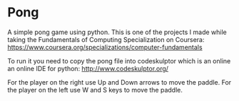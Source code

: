# Pong
A simple pong game using python. This is one of the projects I made while taking the Fundamentals of Computing Specialization on Coursera:
https://www.coursera.org/specializations/computer-fundamentals

To run it you need to copy the pong file into codeskulptor which is an online an online IDE for python:
http://www.codeskulptor.org/

For the player on the right use Up and Down arrows to move the paddle.
For the player on the left use W and S keys to move the paddle.
